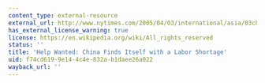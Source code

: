 ```yaml
---
content_type: external-resource
external_url: http://www.nytimes.com/2005/04/03/international/asia/03china.html
has_external_license_warning: true
license: https://en.wikipedia.org/wiki/All_rights_reserved
status: ''
title: 'Help Wanted: China Finds Itself with a Labor Shortage'
uid: f74cd619-9e14-4c4e-832a-b1daee26a022
wayback_url: ''
---
```

